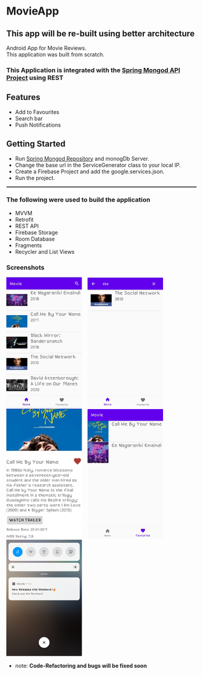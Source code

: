 # MovieApp
## This app will be re-built using better architecture 
Android App for Movie Reviews.      
This application was built from scratch.  

### This Application is integrated with the [Spring Mongod API Project](https://github.com/yash-k9/spring-boot-mongodb-movieAPI) using REST

<!-- Features -->
## Features
- Add to Favourites
- Search bar
- Push Notifications

<!-- GETTING STARTED -->
## Getting Started
- Run [Spring Mongod Repository](https://github.com/yash-k9/spring-boot-mongodb-movieAPI) and monogDb Server.
- Change the base url in the ServiceGenerator class to your local IP.
- Create a Firebase Project and add the google.services.json.   
- Run the project.   

<hr style="border:1px solid gray"> </hr>


### The following were used to build the application
* MVVM
* Retrofit
* REST API
* Firebase Storage
* Room Database
* Fragments
* Recycler and List Views

<!-- Screenshots -->
### Screenshots
<img src="https://github.com/yash-k9/MovieApp/blob/main/images/movie_list.jpg" width="200"> &ensp; 
<img src="https://github.com/yash-k9/MovieApp/blob/main/images/search.jpg" width="200"> &ensp;
<img src="https://github.com/yash-k9/MovieApp/blob/main/images/movie_info.jpg" width="200"> &ensp;
<img src="https://github.com/yash-k9/MovieApp/blob/main/images/favourites.jpg" width="200"> &ensp;
<img src="https://github.com/yash-k9/MovieApp/blob/main/images/push_notification.jpg" width="200">


* note: __Code-Refactoring and bugs will be fixed soon__

